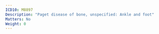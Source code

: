 ```yaml
---
ICD10: M8897
Description: "Paget disease of bone, unspecified: Ankle and foot"
Matters: No
Weight: 0
---
```

